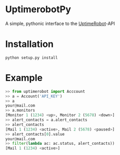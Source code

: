 UptimerobotPy
=============
A simple, pythonic interface to the [UptimeRobot](https://uptimerobot.com)-API

Installation
============
```
python setup.py install
```

Example
=======
```py
>> from uptimerobot import Acccount
>> a = Account('API_KEY')
>> a
your@mail.com
>> a.monitors
[Monitor 1 (1234) <up>, Monitor 2 (5678) <down>]
>> alert_contacts = a.alert_contacts
>> alert_contacts
[Mail 1 (1234) <active>, Mail 2 (5678) <paused>]
>> alert_contacts[0].value
your@mail.com
>> filter(lambda ac: ac.status, alert_contacts))
[Mail 1 (1234) <active>]
```
